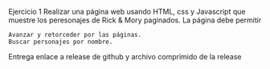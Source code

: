 
Ejercicio 1
Realizar una página web usando HTML, css y Javascript que muestre los peresonajes de Rick & Mory paginados.
La página debe permitir

    Avanzar y retorceder por las páginas.
    Buscar personajes por nombre.

Entrega enlace a release de github y archivo comprimido de la release

